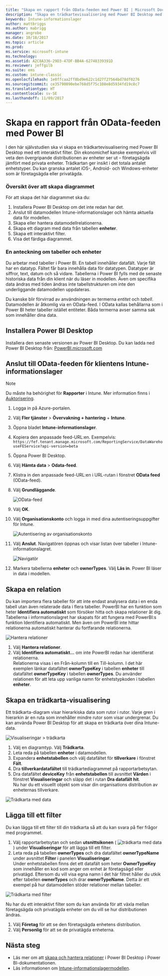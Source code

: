 ```yaml
---
title: "Skapa en rapport från OData-feeden med Power BI | Microsoft Docs"
description: "Skapa en trädkartevisualisering med Power BI Desktop med ett interaktivt filter från API:t för Intune-informationslager."
keywords: Intune-informationslager
author: mattbriggs
ms.author: mabrigg
manager: angrobe
ms.date: 10/18/2017
ms.topic: article
ms.prod: 
ms.service: microsoft-intune
ms.technology: 
ms.assetid: A2C8A336-29D3-47DF-BB4A-62748339391D
ms.reviewer: jeffgilb
ms.suite: ems
ms.custom: intune-classic
ms.openlocfilehash: 1e0ffcaa2ff8bd9e622c1d27f27564bd78df0276
ms.sourcegitcommit: ce35790090ebe768d5f75c108e8d5934fd19c8c7
ms.translationtype: HT
ms.contentlocale: sv-SE
ms.lasthandoff: 11/09/2017
---
```

# <a name="create-a-report-from-the-odata-feed-with-power-bi"></a>Skapa en rapport från OData-feeden med Power BI

I den här självstudien ska vi skapa en trädkartevisualisering med Power BI Desktop med ett interaktivt filter. Din ekonomichef kanske exempelvis vill veta den övergripande distributionen av enheter ser ut – företagsägda jämfört med privata enheter. Trädkartan ger insikt i det totala antalet enhetstyper. Du kan granska antalet iOS-, Android- och Windows-enheter som är företagsägda eller privatägda.

### <a name="overview-of-creating-the-chart"></a>Översikt över att skapa diagrammet

För att skapa det här diagrammet ska du:
1. Installera Power BI Desktop om det inte redan har det.
2. Anslut till datamodellen Intune-informationslager och hämta aktuella data för modellen.
3. Skapa eller hantera datamodellrelationerna.
4. Skapa ett diagram med data från tabellen **enheter**.
5. Skapa ett interaktivt filter.
6. Visa det färdiga diagrammet.

### <a name="a-note-about-tables-and-entities"></a>En anteckning om tabeller och enheter

Du arbetar med tabeller i Power BI. En tabell innehåller datafält. Varje fält har en datatyp. Fältet får bara innehålla data för datatypen. Datatyper är siffror, text, datum och så vidare. Tabellerna i Power BI fylls med de senaste historiska data från din klient när du läser in modellen. Även om specifika data ändras med tiden ändras inte tabellstrukturen om inte den underliggande datamodellen uppdateras.

Du kanske blir förvirrad av användningen av termerna _entitet_ och _tabell_. Datamodellen är åtkomlig via en OData-feed. I OData kallas behållarna som i Power BI heter tabeller istället entiteter. Båda termerna avser samma sak som innehåller dina data.

## <a name="install-power-bi-desktop"></a>Installera Power BI Desktop

Installera den senaste versionen av Power BI Desktop. Du kan ladda ned Power BI Desktop från: [PowerBI.microsoft.com](https://powerbi.microsoft.com/desktop)

## <a name="connect-to-the-odata-feed-for-the-intune-data-warehouse-for-your-tenant"></a>Anslut till OData-feeden för klientens Intune-informationslager

> [!Note]  
> Du måste ha behörighet för **Rapporter** i Intune. Mer information finns i [Auktorisering](reports-api-url.md).

1. Logga in på Azure-portalen.
2. Välj **Fler tjänster** > **Övervakning + hantering** + **Intune**.
3. Öppna bladet **Intune-informationslager**.
4. Kopiera den anpassade feed-URL:en. Exempelvis: `https://fef.tenant.manage.microsoft.com/ReportingService/DataWarehouseFEService?api-version=beta`
5. Öppna Power BI Desktop.
6. Välj **Hämta data** > **Odata-feed**.
7. Klistra in den anpassade feed-URL:en i URL-rutan i fönstret **OData feed** (OData-feed).
8. Välj **Grundläggande**.

    ![OData-feed](media/reports-create-01-odatafeed.png)

9. Välj **OK**.
10. Välj **Organisationskonto** och logga in med dina autentiseringsuppgifter för Intune. 

    ![Autentisering av organisationskonto](media/reports-create-02-org-account.png)

11. Välj **Anslut**. Navigatören öppnas och visar listan över tabeller i Intune-informationslagret. 

    ![Navigatör](media/reports-create-02-loadentities.png)

12. Markera tabellerna **enheter** och **ownerTypes**.  Välj **Läs in**. Power BI läser in data i modellen.

## <a name="create-a-relationship"></a>Skapa en relation 

Du kan importera flera tabeller för att inte endast analysera data i en enda tabell utan även relaterade data i flera tabeller.  PowerBI har en funktion som heter **Identifiera automatiskt** som försöker hitta och skapa relationer åt dig. Tabellerna i informationslagret har skapats för att fungera med PowerBI:s funktion Identifiera automatiskt. Men även om PowerBI inte hittar relationerna automatiskt hanterar du fortfarande relationerna.

![Hantera relationer](media/reports-create-03-managerelationships.png)

1. Välj **Hantera relationer**.
2. Välj **Identifiera automatiskt...** om inte PowerBI redan har identifierat relationerna.  
Relationerna visas i en Från-kolumn till en Till-kolumn. I det här exemplen länkar datafältet **ownerTypeKey** i tabellen **enheter** till datafältet **ownerTypeKey** i tabellen **ownerTypes**. Du använder relationen för att leta upp vanliga namn för enhetstypkoden i tabellen **enheter**.

## <a name="create-a-treemap-visualization"></a>Skapa en trädkarta-visualisering

Ett trädkarta-diagram visar hierarkiska data som rutor i rutor. Varje gren i hierarkin är en ruta som innehåller mindre rutor som visar undergrenar. Du kan använda Power BI Desktop för att skapa en trädkarta över dina Intune-data.

![Visualiseringar > trädkarta](media/reports-create-03-treemap.png)

1. Välj en diagramtyp. Välj **Trädkarta**.
2. Leta reda på tabellen **enheter** i datamodellen.
3. Expandera **enhetstabellen** och välj datafältet för **tillverkare** i fönstret **Fält**.
4. Dra **tillverkardatafältet** till trädkartediagrammet på rapportarbetsytan.
5. Dra datafältet **deviceKey** från **enhetstabellen** till avsnittet **Värden** i fönstret **Visualiseringar** och släpp det i rutan **Dra datafält hit**.  
Nu har du ett visuellt objekt som visar din organisations distribution av enheternas tillverkare.

![Trädkarta med data](media/reports-create-06-treemapwdata.png)

## <a name="add-a-filter"></a>Lägga till ett filter

Du kan lägga till ett filter till din trädkarta så att du kan svara på fler frågor med programmet. 

1. Välj rapportarbetsytan och sedan **utsnittsikonen** ( ![trädkarta med data](media/reports-create-slicer.png) ) under **Visualiseringar** för att lägga till ett filter.
2. Leta reda på tabellen **ownerTypes** och dra datafältet **ownerTypeName** under avsnittet **Filter** i panelen **Visualiseringar**.  
   Under enhetstabellen finns det ett datafält som heter **OwnerTypeKey** som innehåller en kod som anger om enhet är företagsägd eller privatägd. Eftersom du vill visa egna namn i det här filtret håller du utkik efter tabellen **ownerTypes** och drar **ownerTypeName**. Detta är ett exempel på hur datamodellen stöder relationer mellan tabeller.

![Trädkarta med filter](media/reports-create-08_ownertype.png)

Nu har du ett interaktivt filter som du kan använda för att växla mellan företagsägda och privatägda enheter om du vill se hur distributionen ändras.

1. Välj **Företag** för att se den företagsägda enhetens distribution.
2. Välj **Personlig** för att se de privatägda enheterna.

## <a name="next-steps"></a>Nästa steg

 - Läs mer om att [skapa och hantera relationer](https://powerbi.microsoft.com/documentation/powerbi-desktop-create-and-manage-relationships/) i Power BI Desktop i Power BI-dokumentationen.
 - Läs informationen om [Intune-informationslagermodellen](https://docs.microsoft.com/intune/reports-ref-data-model).